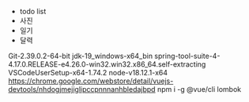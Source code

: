* todo list
* 사진
* 일기
* 달력

Git-2.39.0.2-64-bit
jdk-19_windows-x64_bin
spring-tool-suite-4-4.17.0.RELEASE-e4.26.0-win32.win32.x86_64.self-extracting
VSCodeUserSetup-x64-1.74.2
node-v18.12.1-x64
https://chrome.google.com/webstore/detail/vuejs-devtools/nhdogjmejiglipccpnnnanhbledajbpd
npm i -g @vue/cli
lombok
